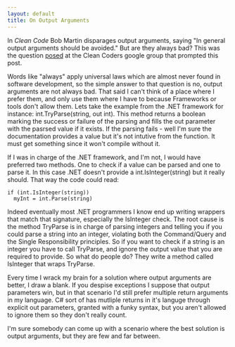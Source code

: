 ```yaml
---
layout: default
title: On Output Arguments
---
```

In _Clean Code_ Bob Martin disparages output arguments, saying "In general output arguments should be avoided." But are they always bad? This was the question [posed](https://groups.google.com/forum/#!topic/clean-code-discussion/uLOAGBPRcMU) at the Clean Coders google group that prompted this post.

Words like "always" apply universal laws which are almost never found in software development, so the simple answer to that question is no, output arguments are not always bad. That said I can't think of a place where I prefer them, and only use them where I have to because Frameworks or tools don't allow them.  Lets take the example from the .NET framework for instance: int.TryParse(string, out int). This method returns a boolean marking the success or failure of the parsing and fills the out parameter with the pasrsed value if it exists. If the parsing fails - well I'm sure the documentation provides a value but it's not intutive from the function. It must get something since it won't compile without it.

If I was in charge of the .NET framework, and I'm not, I would have preferred two methods. One to check if a value can be parsed and one to parse it. In this case .NET doesn't provide a int.IsInteger(string) but it really should. That way the code could read:

```
if (int.IsInteger(string))
  myInt = int.Parse(string)
```

Indeed eventually most .NET programmers I know end up writing wrappers that match that signature, especially the IsInteger check. The root cause is the method TryParse is in charge of parsing integers and telling you if you could parse a string into an integer, violating both the Command/Query and the Single Responsibility principles. So if you want to check if a string is an integer you have to call TryParse, and ignore the output value that you are required to provide. So what do people do? They write a method called IsInteger that wraps TryParse.

Every time I wrack my brain for a solution where output arguments are better, I draw a blank. If you despise exceptions I suppose that output parameters win, but in that scenario I'd still prefer multiple return arguments in my language. C# sort of has mutliple returns in it's languge through explicit out parameters, granted with a funky syntax, but you aren't allowed to ignore them so they don't really count.

I'm sure somebody can come up with a scenario where the best solution is output arguments, but they are few and far between.
